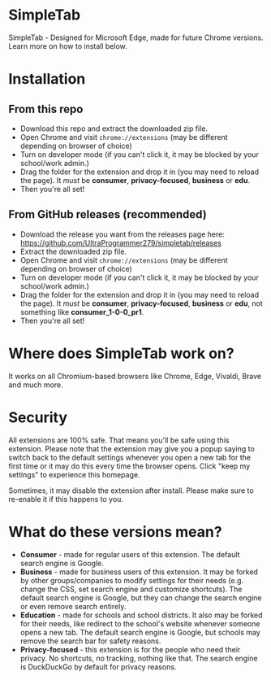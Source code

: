 # SimpleTab
SimpleTab - Designed for Microsoft Edge, made for future Chrome versions. Learn more on how to install below.

# Installation
## From this repo
* Download this repo and extract the downloaded zip file.
* Open Chrome and visit `chrome://extensions` (may be different depending on browser of choice)
* Turn on developer mode (if you can't click it, it may be blocked by your school/work admin.)
* Drag the folder for the extension and drop it in (you may need to reload the page). It *must* be **consumer**, **privacy-focused**, **business** or **edu**.
* Then you're all set!
## From GitHub releases (recommended)
* Download the release you want from the releases page here: https://github.com/UltraProgrammer279/simpletab/releases
* Extract the downloaded zip file.
* Open Chrome and visit `chrome://extensions` (may be different depending on browser of choice)
* Turn on developer mode (if you can't click it, it may be blocked by your school/work admin.)
* Drag the folder for the extension and drop it in (you may need to reload the page). It *must* be **consumer**, **privacy-focused**, **business** or **edu**, not something like **consumer_1-0-0_pr1**.
* Then you're all set!

# Where does SimpleTab work on?
It works on all Chromium-based browsers like Chrome, Edge, Vivaldi, Brave and much more.

# Security
All extensions are 100% safe. That means you'll be safe using this extension. Please note that the extension may give you a popup saying to switch back to the default settings whenever you open a new tab for the first time or it may do this every time the browser opens. Click "keep my settings" to experience this homepage.

Sometimes, it may disable the extension after install. Please make sure to re-enable it if this happens to you.

# What do these versions mean?
* **Consumer** - made for regular users of this extension. The default search engine is Google.
* **Business** - made for business users of this extension. It may be forked by other groups/companies to modify settings for their needs (e.g. change the CSS, set search engine and customize shortcuts). The default search engine is Google, but they can change the search engine or even remove search entirely.
* **Education** - made for schools and school districts. It also may be forked for their needs, like redirect to the school's website whenever someone opens a new tab. The default search engine is Google, but schools may remove the search bar for safety reasons.
* **Privacy-focused** - this extension is for the people who need their privacy. No shortcuts, no tracking, nothing like that. The search engine is DuckDuckGo by default for privacy reasons.
